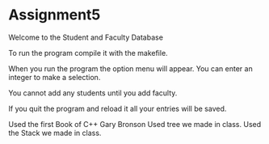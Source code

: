 # Assignment5

Welcome to the Student and Faculty Database

To run the program compile it with the makefile.

When you run the program the option menu will appear.
You can enter an integer to make a selection.

You cannot add any students until you add faculty. 

If you quit the program and reload it all your entries will be saved.

Used the first Book of C++ Gary Bronson
Used tree we made in class.
Used the Stack we made in class.
